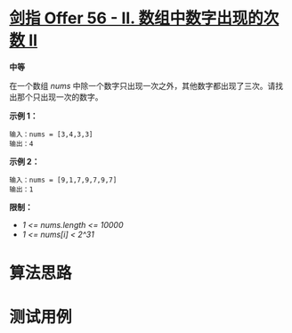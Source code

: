 # [剑指 Offer 56 - II. 数组中数字出现的次数 II][cnTitle]

**中等**

在一个数组  *nums*  中除一个数字只出现一次之外，其他数字都出现了三次。请找出那个只出现一次的数字。



**示例 1：** 

```
输入：nums = [3,4,3,3]
输出：4

```

**示例 2：** 

```
输入：nums = [9,1,7,9,7,9,7]
输出：1
```



**限制：** 

-  *1 <= nums.length <= 10000*  
-  *1 <= nums[i] < 2^31* 






# 算法思路

# 测试用例
```
```

[cnTitle]: https://leetcode-cn.com/problems/shu-zu-zhong-shu-zi-chu-xian-de-ci-shu-ii-lcof/
